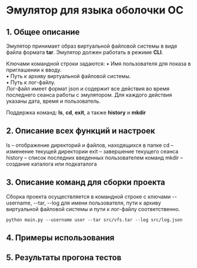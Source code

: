 # Эмулятор для языка оболочки ОС
## 1. Общее описание
Эмулятор принимает образ виртуальной файловой системы в виде файла формата **tar**. Эмулятор должен работать в режиме **CLI**.

Ключами командной строки задаются:
• Имя пользователя для показа в приглашении к вводу.\
• Путь к архиву виртуальной файловой системы.\
• Путь к лог-файлу.\
Лог-файл имеет формат json и содержит все действия во время последнего сеанса работы с эмулятором. Для каждого действия указаны дата, время и пользователь.

Поддержка команд: **ls**, **cd**, **exit**, а также **history** и **mkdir**

## 2. Описание всех функций и настроек
ls – отображение директорий и файлов, находящихся в папке
cd – изменение текущей директории
exit – завершение текущего сеанса
history – список последних введенных пользователем команд
mkdir – создание каталога или подкаталога

## 3. Описание команд для сборки проекта

Сборка проекта осуществляется в командной строке с ключами --username, --tar, --log для имени пользователя, пути к архиву виртуальной файловой системы и пути к лог-файлу соответственно.
```
python main.py --username user --tar src/vfs.tar --log src/log.json
```

## 4. Примеры использования
## 5. Результаты прогона тестов
